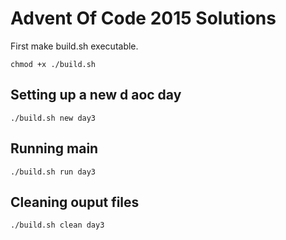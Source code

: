 # Advent Of Code 2015 Solutions

First make build.sh executable.

```
chmod +x ./build.sh
```

## Setting up a new d aoc day

```shell
./build.sh new day3
```

## Running main

```shell
./build.sh run day3
```

## Cleaning ouput files

```shell
./build.sh clean day3
```

